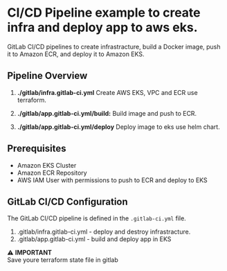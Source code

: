 # CI/CD Pipeline example to create infra and deploy app to aws eks.

GitLab CI/CD pipelines to create infrastracture, build a Docker image, push it to Amazon ECR, and deploy it to Amazon EKS.

## Pipeline Overview

1. **./gitlab/infra.gitlab-ci.yml** Create AWS EKS, VPC and ECR use terraform.

2. **./gitlab/app.gitlab-ci.yml/build:** Build image and push to ECR.

3. **./gitlab/app.gitlab-ci.yml/deploy** Deploy image to eks use helm chart.

## Prerequisites

- Amazon EKS Cluster
- Amazon ECR Repository
- AWS IAM User with permissions to push to ECR and deploy to EKS

## GitLab CI/CD Configuration

The GitLab CI/CD pipeline is defined in the `.gitlab-ci.yml` file. 
1) .gitlab/infra.gitlab-ci.yml - deploy and destroy infrastracture.
2) .gitlab/app.gitlab-ci.yml - build and deploy app in EKS

⚠️ **IMPORTANT**    
Save youre terraform state file in gitlab
